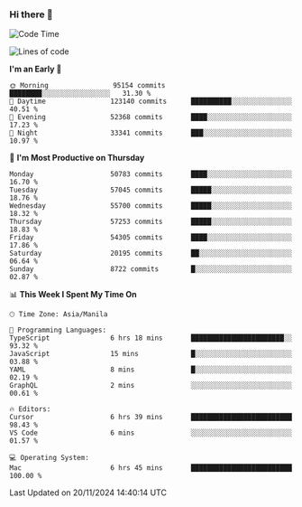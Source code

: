 ### Hi there 👋

<!--START_SECTION:waka-->
![Code Time](http://img.shields.io/badge/Code%20Time-5%2C705%20hrs%2031%20mins-blue)

![Lines of code](https://img.shields.io/badge/From%20Hello%20World%20I%27ve%20Written-126.4%20million%20lines%20of%20code-blue)

**I'm an Early 🐤** 

```text
🌞 Morning                95154 commits       ████████░░░░░░░░░░░░░░░░░   31.30 % 
🌆 Daytime                123140 commits      ██████████░░░░░░░░░░░░░░░   40.51 % 
🌃 Evening                52368 commits       ████░░░░░░░░░░░░░░░░░░░░░   17.23 % 
🌙 Night                  33341 commits       ███░░░░░░░░░░░░░░░░░░░░░░   10.97 % 
```
📅 **I'm Most Productive on Thursday** 

```text
Monday                   50783 commits       ████░░░░░░░░░░░░░░░░░░░░░   16.70 % 
Tuesday                  57045 commits       █████░░░░░░░░░░░░░░░░░░░░   18.76 % 
Wednesday                55700 commits       █████░░░░░░░░░░░░░░░░░░░░   18.32 % 
Thursday                 57253 commits       █████░░░░░░░░░░░░░░░░░░░░   18.83 % 
Friday                   54305 commits       ████░░░░░░░░░░░░░░░░░░░░░   17.86 % 
Saturday                 20195 commits       ██░░░░░░░░░░░░░░░░░░░░░░░   06.64 % 
Sunday                   8722 commits        █░░░░░░░░░░░░░░░░░░░░░░░░   02.87 % 
```


📊 **This Week I Spent My Time On** 

```text
🕑︎ Time Zone: Asia/Manila

💬 Programming Languages: 
TypeScript               6 hrs 18 mins       ███████████████████████░░   93.32 % 
JavaScript               15 mins             █░░░░░░░░░░░░░░░░░░░░░░░░   03.88 % 
YAML                     8 mins              █░░░░░░░░░░░░░░░░░░░░░░░░   02.19 % 
GraphQL                  2 mins              ░░░░░░░░░░░░░░░░░░░░░░░░░   00.61 % 

🔥 Editors: 
Cursor                   6 hrs 39 mins       █████████████████████████   98.43 % 
VS Code                  6 mins              ░░░░░░░░░░░░░░░░░░░░░░░░░   01.57 % 

💻 Operating System: 
Mac                      6 hrs 45 mins       █████████████████████████   100.00 % 
```


 Last Updated on 20/11/2024 14:40:14 UTC
<!--END_SECTION:waka-->


<!--
**rad182/rad182** is a ✨ _special_ ✨ repository because its `README.md` (this file) appears on your GitHub profile.

Here are some ideas to get you started:

- 🔭 I’m currently working on ...
- 🌱 I’m currently learning ...
- 👯 I’m looking to collaborate on ...
- 🤔 I’m looking for help with ...
- 💬 Ask me about ...
- 📫 How to reach me: ...
- 😄 Pronouns: ...
- ⚡ Fun fact: ...
-->
